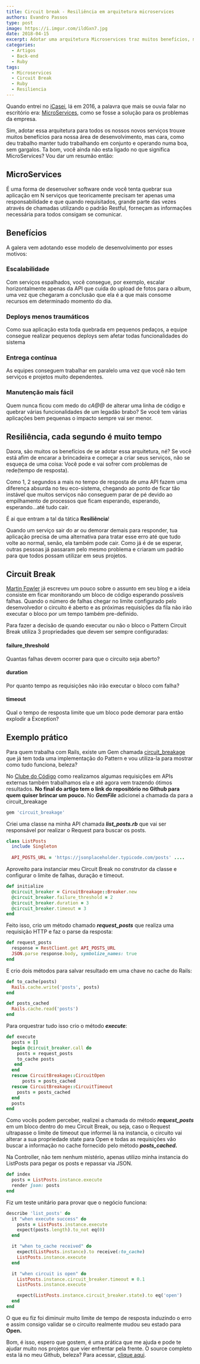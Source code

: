 ```yaml
---
title: Circuit break - Resiliência em arquitetura microservices
authors: Evandro Passos
type: post
image: https://i.imgur.com/ildGxn7.jpg
date: 2018-04-15
excerpt: Adotar uma arquitetura Microservices traz muitos benefícios, mas você precisa estar preparado para lidar com falhas nos serviços. No artigo explico como tratar problemas de Timeout utilizando Circuit Break Pattern.
categories:
  - Artigos
  - Back-end
  - Ruby
tags:
  - Microservices
  - Circuit Break
  - Ruby
  - Resiliencia
---
```


Quando entrei no [iCasei](https://www.icasei.com.br), lá em 2016, a palavra que mais se ouvia falar no escritório era: [MicroServices](https://en.wikipedia.org/wiki/Microservices), como se fosse a solução para os problemas da empresa. 

Sim, adotar essa arquitetura para todos os nossos novos serviços trouxe muitos benefícios para nossa área de desenvolvimento, mas cara, como deu trabalho manter tudo trabalhando em conjunto e operando numa boa, sem gargalos. Ta bom, você ainda não esta ligado no que significa MicroServices? Vou dar um resumão então:

MicroServices
-------------

É uma forma de desenvolver software onde você tenta quebrar sua aplicação em N serviços que teoricamente precisam ter apenas uma responsabilidade e que quando requisitados, grande parte das vezes através de chamadas utilizando o padrão Restful, forneçam as informações necessária para todos consigam se comunicar.

Benefícios
----------

A galera vem adotando esse modelo de desenvolvimento por esses motivos:

### Escalabilidade

Com serviços espalhados, você consegue, por exemplo, escalar horizontalmente apenas da API que cuida do upload de fotos para o album, uma vez que chegaram a conclusão que ela é a que mais consome recursos em determinado momento do dia.

### Deploys menos traumáticos

Como sua aplicação esta toda quebrada em pequenos pedaços, a equipe consegue realizar pequenos deploys sem afetar todas funcionalidades do sistema

### Entrega contínua

As equipes conseguem trabalhar em paralelo uma vez que você não tem serviços e projetos muito dependentes.

### Manutenção mais fácil

Quem nunca ficou com medo do _cA$@%#$@_ de alterar uma linha de código e quebrar várias funcionalidades de um legadão brabo? Se você tem várias aplicações bem pequenas o impacto sempre vai ser menor.

Resiliência, cada segundo é muito tempo
---------------------------------------

Daora, são muitos os benefícios de se adotar essa arquitetura, né? Se você está afim de encarar a brincadeira e começar a criar seus serviços, não se esqueça de uma coisa: Você pode e vai sofrer com problemas de rede(tempo de resposta). 

Como 1, 2 segundos a mais no tempo de resposta de uma API fazem uma diferença absurda no teu eco-sistema, chegando ao ponto de ficar tão instável que muitos serviços não conseguem parar de pé devido ao empilhamento de processos que ficam esperando, esperando, esperando...até tudo cair. 

É ai que entram a tal da tática **Resiliência**! 

Quando um serviço sair do ar ou demorar demais para responder, tua aplicação precisa de uma alternativa para tratar esse erro até que tudo volte ao normal, senão, ela também pode cair. Como já é de se esperar, outras pessoas já passaram pelo mesmo problema e criaram um padrão para que todos possam utilizar em seus projetos.

Circuit Break
-------------

[Martin Fowler](https://martinfowler.com/) já escreveu um pouco sobre o assunto em seu blog e a ideia consiste em ficar monitorando um bloco de código esperando possíveis falhas. Quando o número de falhas chegar no limite configurado pelo desenvolvedor o circuito é aberto e as próximas requisições da fila não irão executar o bloco por um tempo também pre-definido. 

Para fazer a decisão de quando executar ou não o bloco o Pattern Circuit Break utiliza 3 propriedades que devem ser sempre configuradas:

#### failure_threshold

Quantas falhas devem ocorrer para que o circuito seja aberto?

#### duration

Por quanto tempo as requisições não irão executar o bloco com falha?

#### timeout

Qual o tempo de resposta limite que um bloco pode demorar para então explodir a Exception?

Exemplo prático
---------------

Para quem trabalha com Rails, existe um Gem chamada [circuit_breakage](https://github.com/djspinmonkey/circuit_breakage) que já tem toda uma implementação do Pattern e vou utiliza-la para mostrar como tudo funciona, beleza? 

No [Clube do Código](https://www.clubedocodigo.com.br) como realizamos algumas requisições em APIs externas também trabalhamos ela e até agora vem trazendo ótimos resultados. **No final do artigo tem o link do repositório no Github para quem quiser brincar um pouco.** No _**GemFile**_ adicionei a chamada da para a circuit_breakage

```ruby
gem 'circuit_breakage'
```

Criei uma classe na minha API chamada _**list_posts.rb**_  que vai ser responsável por realizar o Request para buscar os posts.

```ruby
class ListPosts 
  include Singleton 
  
  API_POSTS_URL = 'https://jsonplaceholder.typicode.com/posts' ....
```

Aproveito para instanciar meu Circuit Break no construtor da classe e configurar o limite de falhas, duração e timeout.

```ruby
def initialize 
  @circuit_breaker = CircuitBreakage::Breaker.new 
  @circuit_breaker.failure_threshold = 2 
  @circuit_breaker.duration = 3 
  @circuit_breaker.timeout = 3 
end
```

Feito isso, crio um método chamado _**request_posts**_ que realiza uma requisição HTTP e faz o parse da resposta:

```ruby
def request_posts 
  response = RestClient.get API_POSTS_URL 
  JSON.parse response.body, symbolize_names: true 
end
```

E crio dois métodos para salvar resultado em uma chave no cache do Rails:

```ruby
def to_cache(posts) 
  Rails.cache.write('posts', posts) 
end 

def posts_cached 
  Rails.cache.read('posts') 
end
```

Para orquestrar tudo isso crio o método _**execute**_:

```ruby
def execute 
  posts = [] 
  begin @circuit_breaker.call do 
    posts = request_posts 
    to_cache posts 
   end 
  end 
  rescue CircuitBreakage::CircuitOpen
      posts = posts_cached 
  rescue CircuitBreakage::CircuitTimeout 
    posts = posts_cached 
  end 
  posts 
end
```

Como vocês podem perceber, realizei a chamada do método _**request_posts**_ em um bloco dentro do meu Circuit Break, ou seja, caso o Request ultrapasse o limite de timeout que informei lá na instancia, o circuito vai alterar a sua propriedade state para Open e todas as requisições vão buscar a informação no cache fornecido pelo método _**posts_cached.**_ 

Na Controller, não tem nenhum mistério, apenas utilizo minha instancia do ListPosts para pegar os posts e repassar via JSON.

```ruby
def index 
  posts = ListPosts.instance.execute 
  render json: posts 
end
```

Fiz um teste unitário para provar que o negócio funciona:

```ruby
describe 'list_posts' do
  it "when execute success" do
    posts = ListPosts.instance.execute
    expect(posts.length).to_not eq(0)
  end

  it "when to_cache received" do
    expect(ListPosts.instance).to receive(:to_cache)
    ListPosts.instance.execute
  end

  it "when circuit is open" do
    ListPosts.instance.circuit_breaker.timeout = 0.1
    ListPosts.instance.execute

    expect(ListPosts.instance.circuit_breaker.state).to eq('open')
  end
end
```

O que eu fiz foi diminuir muito limite de tempo de resposta induzindo o erro e assim consigo validar se o circuito realmente mudou seu estado para **Open.** 

Bom, é isso, espero que gostem, é uma prática que me ajuda e pode te ajudar muito nos projetos que vier enfrentar pela frente. 
O source completo esta lá no meu Github, beleza? Para acessar, [clique aqui](https://github.com/evandropassos/circuit-break-example).
